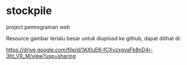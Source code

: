 # stockpile
project pemrograman web

Resource gambar terlalu besar untuk diupload ke github, dapat dilihat di: 

https://drive.google.com/file/d/1AXluEK-fCXvzxgvaFk8nD4r-3ht_VR_M/view?usp=sharing
